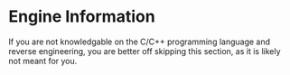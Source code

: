 # Engine Information

If you are not knowledgable on the C/C++ programming language and reverse engineering, you are better off skipping this section, as it is likely not meant for you.